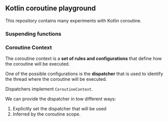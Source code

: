 Kotlin coroutine playground
---------------------------------------

This repository contains many experiments with Kotlin coroutine.

### Suspending functions
### Coroutine Context
The coroutine context is a **set of rules and configurations** that define how the coroutine will be executed.

One of the possible configurations is the **dispatcher** that is used to identify the thread where the coroutine will be executed.

Dispatchers implement `CoroutineContext`. 

We can provide the dispatcher in tow different ways: 
1. Explicitly set the dispatcher that will be used
2. Inferred by the coroutine scope. 

### 